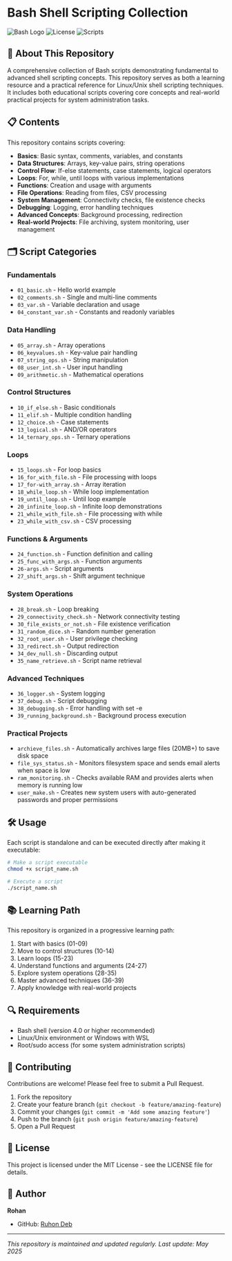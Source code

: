 # Bash Shell Scripting Collection

![Bash Logo](https://img.shields.io/badge/Shell-Bash-4EAA25?style=for-the-badge&logo=gnu-bash&logoColor=white)
![License](https://img.shields.io/badge/License-MIT-blue.svg)
![Scripts](https://img.shields.io/badge/Scripts-43+-orange.svg)

## 🚀 About This Repository

A comprehensive collection of Bash scripts demonstrating fundamental to advanced shell scripting concepts. This repository serves as both a learning resource and a practical reference for Linux/Unix shell scripting techniques. It includes both educational scripts covering core concepts and real-world practical projects for system administration tasks.

## 📋 Contents

This repository contains scripts covering:

- **Basics**: Basic syntax, comments, variables, and constants
- **Data Structures**: Arrays, key-value pairs, string operations
- **Control Flow**: If-else statements, case statements, logical operators
- **Loops**: For, while, until loops with various implementations
- **Functions**: Creation and usage with arguments
- **File Operations**: Reading from files, CSV processing
- **System Management**: Connectivity checks, file existence checks
- **Debugging**: Logging, error handling techniques
- **Advanced Concepts**: Background processing, redirection
- **Real-world Projects**: File archiving, system monitoring, user management

## 🗂️ Script Categories

### Fundamentals
- `01_basic.sh` - Hello world example
- `02_comments.sh` - Single and multi-line comments
- `03_var.sh` - Variable declaration and usage
- `04_constant_var.sh` - Constants and readonly variables

### Data Handling
- `05_array.sh` - Array operations
- `06_keyvalues.sh` - Key-value pair handling
- `07_string_ops.sh` - String manipulation
- `08_user_int.sh` - User input handling
- `09_arithmetic.sh` - Mathematical operations

### Control Structures
- `10_if_else.sh` - Basic conditionals
- `11_elif.sh` - Multiple condition handling
- `12_choice.sh` - Case statements
- `13_logical.sh` - AND/OR operators
- `14_ternary_ops.sh` - Ternary operations

### Loops
- `15_loops.sh` - For loop basics
- `16_for_with_file.sh` - File processing with loops
- `17_for-with_array.sh` - Array iteration
- `18_while_loop.sh` - While loop implementation
- `19_until_loop.sh` - Until loop example
- `20_infinite_loop.sh` - Infinite loop demonstrations
- `21_while_with_file.sh` - File processing with while
- `23_while_with_csv.sh` - CSV processing

### Functions & Arguments
- `24_function.sh` - Function definition and calling
- `25_func_with_args.sh` - Function arguments
- `26-args.sh` - Script arguments
- `27_shift_args.sh` - Shift argument technique

### System Operations
- `28_break.sh` - Loop breaking
- `29_connectivity_check.sh` - Network connectivity testing
- `30_file_exists_or_not.sh` - File existence verification
- `31_random_dice.sh` - Random number generation
- `32_root_user.sh` - User privilege checking
- `33_redirect.sh` - Output redirection
- `34_dev_null.sh` - Discarding output
- `35_name_retrieve.sh` - Script name retrieval

### Advanced Techniques
- `36_logger.sh` - System logging
- `37_debug.sh` - Script debugging
- `38_debugging.sh` - Error handling with set -e
- `39_running_background.sh` - Background process execution

### Practical Projects
- `archieve_files.sh` - Automatically archives large files (20MB+) to save disk space
- `file_sys_status.sh` - Monitors filesystem space and sends email alerts when space is low
- `ram_monitoring.sh` - Checks available RAM and provides alerts when memory is running low
- `user_make.sh` - Creates new system users with auto-generated passwords and proper permissions

## 🛠️ Usage

Each script is standalone and can be executed directly after making it executable:

```bash
# Make a script executable
chmod +x script_name.sh

# Execute a script
./script_name.sh
```

## 📚 Learning Path

This repository is organized in a progressive learning path:

1. Start with basics (01-09)
2. Move to control structures (10-14)
3. Learn loops (15-23)
4. Understand functions and arguments (24-27)
5. Explore system operations (28-35)
6. Master advanced techniques (36-39)
7. Apply knowledge with real-world projects

## 🔍 Requirements

- Bash shell (version 4.0 or higher recommended)
- Linux/Unix environment or Windows with WSL
- Root/sudo access (for some system administration scripts)

## 🤝 Contributing

Contributions are welcome! Please feel free to submit a Pull Request.

1. Fork the repository
2. Create your feature branch (`git checkout -b feature/amazing-feature`)
3. Commit your changes (`git commit -m 'Add some amazing feature'`)
4. Push to the branch (`git push origin feature/amazing-feature`)
5. Open a Pull Request

## 📝 License

This project is licensed under the MIT License - see the LICENSE file for details.

## 👤 Author

**Rohan**
- GitHub: [Ruhon Deb](https://github.com/rohandeb2)

---

*This repository is maintained and updated regularly. Last update: May 2025*
